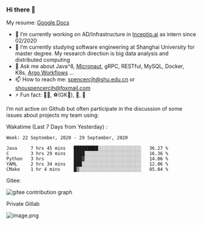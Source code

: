 ### Hi there 👋

My resume: [Google Docs](https://docs.google.com/document/d/1o7iQKDF-_HZUHg6cGiCSl6txrcuQ2tbQttHFFAUeRhc/edit?usp=sharing)

- 🔭 I’m currently working on AD/Infrastructure in [Inceptio.ai](https://www.inceptio.ai/) as intern since 02/2020
- 🌱 I’m currently studying software engineering at Shanghai University for master degree. My research direction is big data analysis and distributed computing
- 💬 Ask me about Java^8, [Micronaut](http://micronaut.io/), gRPC, RESTful, MySQL, Docker, K8s, [Argo Workflows](https://argoproj.github.io/argo/) ...
- 📫 How to reach me: spencercjh@shu.edu.cn or shouspencercjh@foxmail.com
- ⚡ Fun fact: 🚴‍♂️, ⚽(GK🥅), 🏓, 🏸

I’m not active on Github but often participate in the discussion of some issues about projects my team using:

Wakatime (Last 7 Days from Yesterday) :

<!--START_SECTION:waka-->
```text
Week: 22 September, 2020 - 29 September, 2020

Java     7 hrs 45 mins   █████████░░░░░░░░░░░░░░░░   36.27 % 
C        3 hrs 29 mins   ████░░░░░░░░░░░░░░░░░░░░░   16.36 % 
Python   3 hrs           ███▓░░░░░░░░░░░░░░░░░░░░░   14.06 % 
YAML     2 hrs 34 mins   ███░░░░░░░░░░░░░░░░░░░░░░   12.06 % 
CMake    1 hr 4 mins     █▒░░░░░░░░░░░░░░░░░░░░░░░   05.04 % 
```
<!--END_SECTION:waka-->

Gitee:

![gitee contribution graph](https://i.loli.net/2020/08/04/gGf4lVtUxZ1nsae.png)

Private Gitlab

![image.png](https://i.loli.net/2020/08/28/iX5uhVyczxaG2Bn.png)
